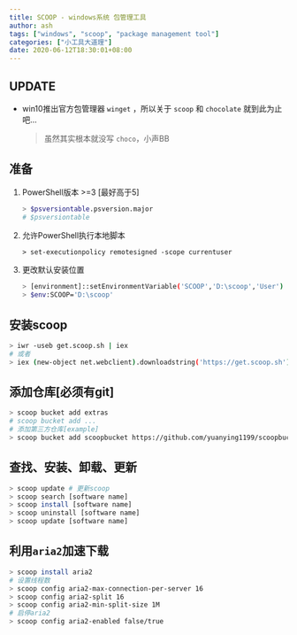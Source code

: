 ```yaml
---
title: SCOOP - windows系统 包管理工具
author: ash
tags: ["windows", "scoop", "package management tool"]
categories: ["小工具大道理"]
date: 2020-06-12T18:30:01+08:00
---
```


## UPDATE

* win10推出官方包管理器 `winget` ，所以关于 `scoop` 和 `chocolate` 就到此为止吧...
    > 虽然其实根本就没写 `choco`，小声BB

## 准备

1. PowerShell版本 >=3 [最好高于5]

    ```sh
    > $psversiontable.psversion.major
    # $psversiontable
    ```

2. 允许PowerShell执行本地脚本

    ```ps
    > set-executionpolicy remotesigned -scope currentuser
    ```

3. 更改默认安装位置

    ```sh
    > [environment]::setEnvironmentVariable('SCOOP','D:\scoop','User')
    > $env:SCOOP='D:\scoop'
    ```

## 安装scoop

```sh
> iwr -useb get.scoop.sh | iex
# 或者
> iex (new-object net.webclient).downloadstring('https://get.scoop.sh')
```

## 添加仓库[必须有git]

```sh
> scoop bucket add extras
# scoop bucket add ...
# 添加第三方仓库[example]
> scoop bucket add scoopbucket https://github.com/yuanying1199/scoopbucket
```

## 查找、安装、卸载、更新

```sh
> scoop update # 更新scoop
> scoop search [software name]
> scoop install [software name]
> scoop uninstall [software name]
> scoop update [software name]
```

## 利用`aria2`加速下载

```sh
> scoop install aria2
# 设置线程数
> scoop config aria2-max-connection-per-server 16
> scoop config aria2-split 16
> scoop config aria2-min-split-size 1M
# 启停aria2
> scoop config aria2-enabled false/true
```
